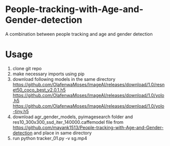 # People-tracking-with-Age-and-Gender-detection
A combination between people tracking and age and gender detection

# Usage
1. clone git repo
2. make necessary imports using pip
3. download following models in the same directory
    https://github.com/OlafenwaMoses/ImageAI/releases/download/1.0/resnet50_coco_best_v2.0.1.h5
    https://github.com/OlafenwaMoses/ImageAI/releases/download/1.0/yolo.h5
    https://github.com/OlafenwaMoses/ImageAI/releases/download/1.0/yolo-tiny.h5
4. download agr_gender_models, pyimagesearch folder and res10_300x300_ssd_iter_140000.caffemodel file from https://github.com/mayank1513/People-tracking-with-Age-and-Gender-detection and place in same directory
5. run
    python tracker_01.py -v sg.mp4

